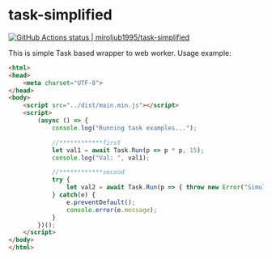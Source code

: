 # task-simplified

[![GitHub Actions status | miroljub1995/task-simplified](https://github.com/miroljub1995/task-simplified/workflows/Build/badge.svg)](https://github.com/miroljub1995/task-simplified/actions?query=workflow%3ABuild)


This is simple Task based wrapper to web worker.
Usage example:
```html
<html>
<head>
    <meta charset="UTF-8">
</head>
<body>
    <script src="../dist/main.min.js"></script>
    <script>
        (async () => {
            console.log("Running task examples...");

            //************first
            let val1 = await Task.Run(p => p * p, 15);
            console.log("Val: ", val1);

            //************second
            try {
                let val2 = await Task.Run(p => { throw new Error("Simulate error in task"); });
            } catch(e) {
                e.preventDefault();
                console.error(e.message);
            }
        })();
    </script>
</body>
</html>
```
